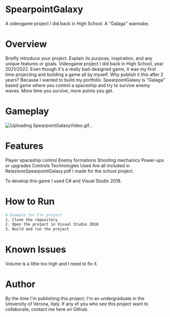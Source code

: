 # SpearpointGalaxy
 A videogame project I did back in High School. A "Galaga" wannabe.
 
# Overview
Briefly introduce your project. Explain its purpose, inspiration, and any unique features or goals.
Videogame project I did back in High School, year 2021/2022. Even though it's a really bad-designed game, it was my first time projecting and building a game all by myself. Why publish it this after 2 years? Because I wanted to build my portfolio. 
SpearpointGalaxy is "Galaga" based game where you control a spaceship and try to survive enemy waves. More time you survive, more points you get. 

# Gameplay

![Uploading SpearpointGalaxyVideo.gif…]()

# Features

Player spaceship control
Enemy formations
Shooting mechanics
Power-ups or upgrades
Controls
Technologies Used
Are all included in RelazioneSpearpointGalaxy.pdf I made for the school project. 

To develop this game I used C# and Visual Studio 2018.

# How to Run

```bash
# Example for C++ project
1. Clone the repository
2. Open the project in Visual Studio 2018
3. Build and run the project
```
# Known Issues
Volume is a little too high and I need to fix it. 

# Author
By the time I'm publishing this project, I'm an undergraduate in the University of Verona, Italy. If any of you who see this project want to collaborate, contact me here on Github. 
